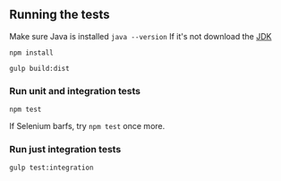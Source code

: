## Running the tests
Make sure Java is installed `java --version` 
If it's not download the [JDK](http://www.oracle.com/technetwork/java/javase/downloads/jdk9-downloads-3848520.html)

`npm install`

`gulp build:dist`

### Run unit and integration tests
`npm test` 

If Selenium barfs, try `npm test` once more.
 
### Run just integration tests 
`gulp test:integration`

